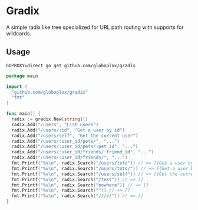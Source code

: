 # Gradix

A simple radix like tree specialized for URL path routing with supports for wildcards.  

## Usage

`GOPROXY=direct go get github.com/globoplox/gradix`

```go
package main

import (
  "github.com/globoplox/gradix"
  "fmt"
)

func main() {
  radix := gradix.New[string]()
  radix.Add("/users", "List users")
  radix.Add("/users/:id", "Get a user by id")
  radix.Add("/users/self", "Get the current user")
  radix.Add("/users/:user_id/pets/", "...")
  radix.Add("/users/:user_id/pets/:pet_id", "...")
  radix.Add("/users/:user_id/friends/:friend_id", "...")
  radix.Add("/users/:user_id/friends/", "...")
  fmt.Printf("%v\n", radix.Search("/users/toto")) // => [{Get a user by id map[id:toto]}]
  fmt.Printf("%v\n", radix.Search("/users/toto/")) // => [{Get a user by id map[id:toto]}]
  fmt.Printf("%v\n", radix.Search("/users/self")) // => [{Get the current user map[]} {Get a user by id map[id:self]}]
  fmt.Printf("%v\n", radix.Search("/test")) // => []
  fmt.Printf("%v\n", radix.Search("nowhere")) // => []
  fmt.Printf("%v\n", radix.Search("")) // => []
  fmt.Printf("%v\n", radix.Search("/////")) // => []
}
```

